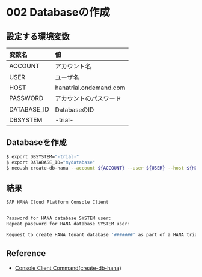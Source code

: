 # 002 Databaseの作成

## 設定する環境変数

|変数名|値|
|:--|:--|
|ACCOUNT|アカウント名|
|USER|ユーザ名|
|HOST|hanatrial.ondemand.com|
|PASSWORD|アカウントのパスワード|
|DATABASE_ID|DatabaseのID|
|DBSYSTEM|-trial-|

## Databaseを作成

```bash
$ export DBSYSTEM="-trial-"
$ export DATABASE_ID="mydatabase"
$ neo.sh create-db-hana --account ${ACCOUNT} --user ${USER} --host ${HOST} --password ${PASSWORD} --dbsystem ${DBSYSTEM} --id=${DATABASE_ID}
```

## 結果

```bash
SAP HANA Cloud Platform Console Client


Password for HANA database SYSTEM user: 
Repeat password for HANA database SYSTEM user: 

Request to create HANA tenant database '#######' as part of a HANA trial system is accepted. The request should be processed within next 10-20 minutes. To check the status of this request you may use display-db-info command.
```

## Reference

* [Console Client Command(create-db-hana)](https://help.hana.ondemand.com/help/frameset.htm?f64390e250cc4dcf8d9046192957d26a.html)
